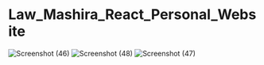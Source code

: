 # Law_Mashira_React_Personal_Website
![Screenshot (46)](https://github.com/LawMashira/Law-Mashira-React-Personal-Website/assets/120568696/44c77247-c264-414f-8c63-2e2b48522757)
![Screenshot (48)](https://github.com/LawMashira/Law-Mashira-React-Personal-Website/assets/120568696/8620453c-d233-45fa-a89f-6da5bb7d4d1b)
![Screenshot (47)](https://github.com/LawMashira/Law-Mashira-React-Personal-Website/assets/120568696/37084ace-9707-4224-87e5-577cb70fe1a3)


